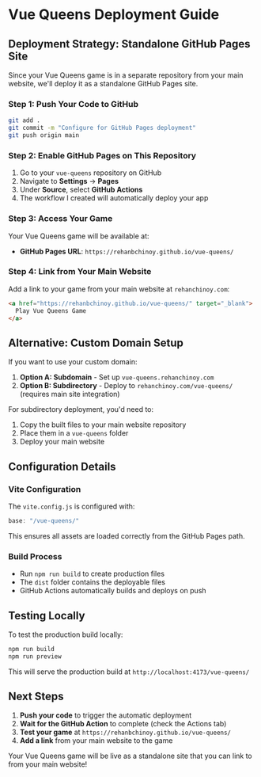 # Vue Queens Deployment Guide

## Deployment Strategy: Standalone GitHub Pages Site

Since your Vue Queens game is in a separate repository from your main website, we'll deploy it as a standalone GitHub Pages site.

### Step 1: Push Your Code to GitHub
```bash
git add .
git commit -m "Configure for GitHub Pages deployment"
git push origin main
```

### Step 2: Enable GitHub Pages on This Repository
1. Go to your `vue-queens` repository on GitHub
2. Navigate to **Settings** → **Pages**
3. Under **Source**, select **GitHub Actions**
4. The workflow I created will automatically deploy your app

### Step 3: Access Your Game
Your Vue Queens game will be available at:
- **GitHub Pages URL**: `https://rehanbchinoy.github.io/vue-queens/`

### Step 4: Link from Your Main Website
Add a link to your game from your main website at `rehanchinoy.com`:

```html
<a href="https://rehanbchinoy.github.io/vue-queens/" target="_blank">
  Play Vue Queens Game
</a>
```

## Alternative: Custom Domain Setup

If you want to use your custom domain:

1. **Option A: Subdomain** - Set up `vue-queens.rehanchinoy.com`
2. **Option B: Subdirectory** - Deploy to `rehanchinoy.com/vue-queens/` (requires main site integration)

For subdirectory deployment, you'd need to:
1. Copy the built files to your main website repository
2. Place them in a `vue-queens` folder
3. Deploy your main website

## Configuration Details

### Vite Configuration
The `vite.config.js` is configured with:
```javascript
base: "/vue-queens/"
```

This ensures all assets are loaded correctly from the GitHub Pages path.

### Build Process
- Run `npm run build` to create production files
- The `dist` folder contains the deployable files
- GitHub Actions automatically builds and deploys on push

## Testing Locally

To test the production build locally:
```bash
npm run build
npm run preview
```

This will serve the production build at `http://localhost:4173/vue-queens/`

## Next Steps

1. **Push your code** to trigger the automatic deployment
2. **Wait for the GitHub Action** to complete (check the Actions tab)
3. **Test your game** at `https://rehanbchinoy.github.io/vue-queens/`
4. **Add a link** from your main website to the game

Your Vue Queens game will be live as a standalone site that you can link to from your main website! 